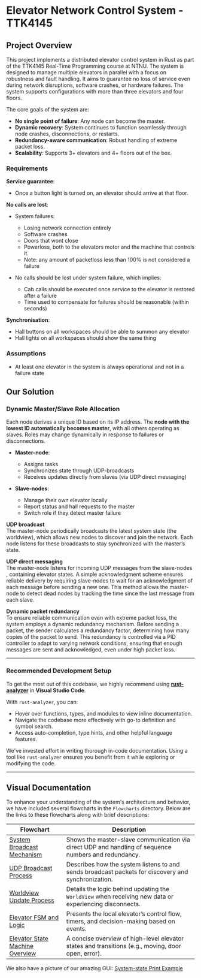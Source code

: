 # Elevator Network Control System - TTK4145

## Project Overview
This project implements a distributed elevator control system in Rust as part of the TTK4145 Real-Time Programming course at NTNU. The system is designed to manage multiple elevators in parallel with a focus on robustness and fault handling. It aims to guarantee no loss of service even during network disruptions, software crashes, or hardware failures. The system supports configurations with more than three elevators and four floors.

The core goals of the system are:
- **No single point of failure**: Any node can become the master.
- **Dynamic recovery**: System continues to function seamlessly through node crashes, disconnections, or restarts.
- **Redundancy-aware communication**: Robust handling of extreme packet loss.
- **Scalability**: Supports 3+ elevators and 4+ floors out of the box.


### Requirements
**Service guarantee**:  
- Once a button light is turned on, an elevator should arrive at that floor.  

**No calls are lost**:
- System failures: 
    - Losing network connection entirely
    - Software crashes
    - Doors that wont close
    - Powerloss, both to the elevators motor and the machine that controls it.
    - Note: any amount of packetloss less than 100% is not considered a failure 

- No calls should be lost under system failure, which implies:
    - Cab calls should be executed once service to the elevator is restored after a failure
    - Time used to compensate for failures should be reasonable (within seconds)

**Synchronisation**:
- Hall buttons on all workspaces should be able to summon any elevator
- Hall lights on all workspaces should show the same thing


### Assumptions
- At least one elevator in the system is always operational and not in a failure state


## Our Solution

### Dynamic Master/Slave Role Allocation
Each node derives a unique ID based on its IP address. The **node with the lowest ID automatically becomes master**, with all others operating as slaves. Roles may change dynamically in response to failures or disconnections.

- **Master-node**:
  - Assigns tasks
  - Synchronizes state through UDP-broadcasts
  - Receives updates directly from slaves (via UDP direct messaging)

- **Slave-nodes**:
  - Manage their own elevator locally
  - Report status and hall requests to the master
  - Switch role if they detect master failure


**UDP broadcast**  
The master-node periodically broadcasts the latest system state (the worldview), which allows new nodes to discover and join the network. Each node listens for these broadcasts to stay synchronized with the master’s state.

**UDP direct messaging**  
The master-node listens for incoming UDP messages from the slave-nodes , containing elevator states. A simple acknowledgment scheme ensures reliable delivery by requiring slave-nodes  to wait for an acknowledgment of each message before sending a new one. This method allows the master-node to detect dead nodes by tracking the time since the last message from each slave. 

**Dynamic packet redundancy**  
To ensure reliable communication even with extreme packet loss, the system employs a dynamic redundancy mechanism. Before sending a packet, the sender calculates a redundancy factor, determining how many copies of the packet to send. This redundancy is controlled via a PID controller to adapt to varying network conditions, ensuring that enough messages are sent and acknowledged, even under high packet loss.

---

### Recommended Development Setup

To get the most out of this codebase, we highly recommend using **[rust-analyzer](https://marketplace.visualstudio.com/items?itemName=rust-lang.rust-analyzer)** in **Visual Studio Code**.

With `rust-analyzer`, you can:
- Hover over functions, types, and modules to view inline documentation.
- Navigate the codebase more effectively with go-to definition and symbol search.
- Access auto-completion, type hints, and other helpful language features.

We've invested effort in writing thorough in-code documentation. Using a tool like `rust-analyzer` ensures you benefit from it while exploring or modifying the code.

---

## Visual Documentation

To enhance your understanding of the system's architecture and behavior, we have included several flowcharts in the `Flowcharts` directory. Below are the links to these flowcharts along with brief descriptions:


| Flowchart | Description |
|----------|-------------|
| [System Broadcast Mechanism](elevator_pro_rebrand/Flowcharts/Broadcast_direct.png) | Shows the master-slave communication via direct UDP and handling of sequence numbers and redundancy. |
| [UDP Broadcast Process](elevator_pro_rebrand/Flowcharts/UDP_broadcast.png) | Describes how the system listens to and sends broadcast packets for discovery and synchronization. |
| [Worldview Update Process](elevator_pro_rebrand/Flowcharts/update_wv.png) | Details the logic behind updating the `WorldView` when receiving new data or experiencing disconnects. |
| [Elevator FSM and Logic](elevator_pro_rebrand/Flowcharts/elev_fsm_and_logic.png) | Presents the local elevator’s control flow, timers, and decision-making based on events. |
| [Elevator State Machine Overview](elevator_pro_rebrand/Flowcharts/FSM.png) | A concise overview of high-level elevator states and transitions (e.g., moving, door open, error). |

We also have a picture of our amazing GUI:
[System-state Print Example](elevator_pro_rebrand/pic/ElevatorGUI.png)
